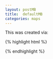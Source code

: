 ```yaml
---
layout: postMB
title:  defaultMB
categories: maps
---
```

 <script src="https://raw.github.com/MassAtLeeds/RouteFactor/master/tr.js"></script>


<div> <div id='map' style="position:absolute; top:0; bottom:0; width:60%; "></div>
</div>

<script>
var map = L.mapbox.map('map', 'examples.map-9ijuk24y')
    .setView([53.8, -1.55], 13);
    var gj = new L.geoJson(tr, {
        
       }).addTo(map);
</script>


This was created via:

{% highlight html %}
<div id='map' style="position:absolute; top:0; bottom:0; width:60%; "></div> 

<script>
var map = L.mapbox.map('map', 'examples.map-9ijuk24y')
    .setView([40, -74.50], 9);
</script>
{% endhighlight %}


